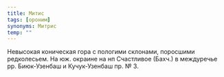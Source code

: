 ```yaml
---
title: Митис
tags: [ороним]
synonyms: Митрис
temp: ""
---
```


Невысокая коническая гора с пологими склонами, поросшими редколесьем. На юж.
окраине на нп Счастливое (Бахч.) в междуречье рр. Биюк-Узенбаш и Кучук-Узенбаш
пр. № 3.
